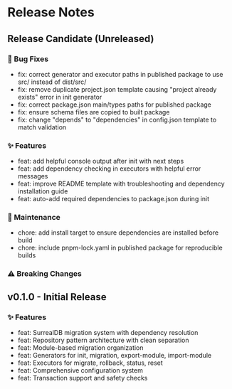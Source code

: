 # Release Notes

## Release Candidate (Unreleased)

### 🐛 Bug Fixes
- fix: correct generator and executor paths in published package to use src/ instead of dist/src/
- fix: remove duplicate project.json template causing "project already exists" error in init generator
- fix: correct package.json main/types paths for published package
- fix: ensure schema files are copied to built package
- fix: change "depends" to "dependencies" in config.json template to match validation

### ✨ Features  
- feat: add helpful console output after init with next steps
- feat: add dependency checking in executors with helpful error messages
- feat: improve README template with troubleshooting and dependency installation guide
- feat: auto-add required dependencies to package.json during init

### 🔧 Maintenance
- chore: add install target to ensure dependencies are installed before build
- chore: include pnpm-lock.yaml in published package for reproducible builds

### ⚠️ Breaking Changes

## v0.1.0 - Initial Release

### ✨ Features
- feat: SurrealDB migration system with dependency resolution
- feat: Repository pattern architecture with clean separation
- feat: Module-based migration organization
- feat: Generators for init, migration, export-module, import-module
- feat: Executors for migrate, rollback, status, reset
- feat: Comprehensive configuration system
- feat: Transaction support and safety checks